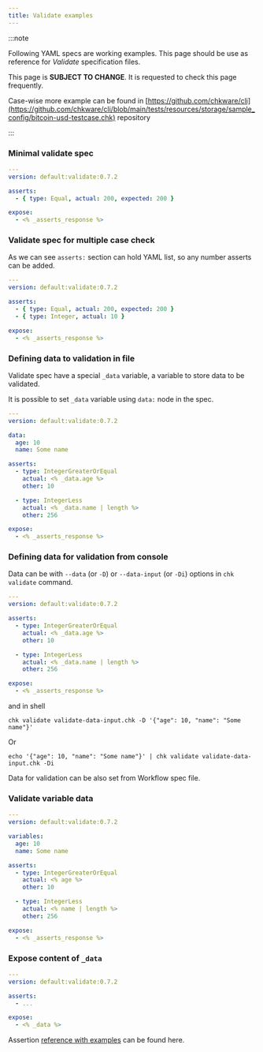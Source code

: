```yaml
---
title: Validate examples
---
```


:::note

Following YAML specs are working examples. This page should be use as reference for _Validate_ specification files.

This page is **SUBJECT TO CHANGE**. It is requested to check this page frequently.

Case-wise more example can be found in [https://github.com/chkware/cli](https://github.com/chkware/cli/blob/main/tests/resources/storage/sample_config/bitcoin-usd-testcase.chk) repository

:::

### Minimal validate spec

```yaml
---
version: default:validate:0.7.2

asserts:
  - { type: Equal, actual: 200, expected: 200 }

expose:
  - <% _asserts_response %>
```

### Validate spec for multiple case check

As we can see `asserts:` section can hold YAML list, so any number asserts can be added.

```yaml
---
version: default:validate:0.7.2

asserts:
  - { type: Equal, actual: 200, expected: 200 }
  - { type: Integer, actual: 10 }

expose:
  - <% _asserts_response %>
```

### Defining data to validation in file

Validate spec have a special `_data` variable, a variable to store data to be validated.

It is possible to set `_data` variable using `data:` node in the spec.

```yaml
---
version: default:validate:0.7.2

data:
  age: 10
  name: Some name

asserts:
  - type: IntegerGreaterOrEqual
    actual: <% _data.age %>
    other: 10

  - type: IntegerLess
    actual: <% _data.name | length %>
    other: 256

expose:
  - <% _asserts_response %>
```

### Defining data for validation from console

Data can be with `--data` (or `-D`) or `--data-input` (or `-Di`) options in `chk validate` command.

```yaml
---
version: default:validate:0.7.2

asserts:
  - type: IntegerGreaterOrEqual
    actual: <% _data.age %>
    other: 10

  - type: IntegerLess
    actual: <% _data.name | length %>
    other: 256

expose:
  - <% _asserts_response %>
```

and in shell

```shell
chk validate validate-data-input.chk -D '{"age": 10, "name": "Some name"}'
```

Or

```shell
echo '{"age": 10, "name": "Some name"}' | chk validate validate-data-input.chk -Di
```

Data for validation can be also set from Workflow spec file.

### Validate variable data

```yaml
---
version: default:validate:0.7.2

variables:
  age: 10
  name: Some name

asserts:
  - type: IntegerGreaterOrEqual
    actual: <% age %>
    other: 10

  - type: IntegerLess
    actual: <% name | length %>
    other: 256

expose:
  - <% _asserts_response %>
```

### Expose content of `_data`

```yaml
---
version: default:validate:0.7.2

asserts:
  - ...

expose:
  - <% _data %>
```

Assertion [reference with examples](/docs/references/testcase-reference#assertions) can be found here.

